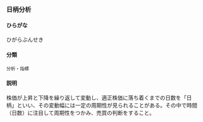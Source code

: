 <div style="display:none;">

## [あ行](securities-terms?id=あ行)
## [か行](securities-terms?id=か行)
## [さ行](securities-terms?id=さ行)
## [た行](securities-terms?id=た行)
## [な行](securities-terms?id=な行)
## [は行](securities-terms?id=は行)

</div>

### 日柄分析

#### ひらがな

ひがらぶんせき

#### 分類

`分析・指標`

#### 説明

株価が上昇と下降を繰り返して変動し、適正株価に落ち着くまでの日数を「日柄」といい、その変動幅には一定の周期性が見られることがある。その中で時間（日数）に注目して周期性をつかみ、売買の判断をすること。

<div style="display:none;">

## [ま行](securities-terms?id=ま行)
## [や行](securities-terms?id=や行)
## [ら行](securities-terms?id=ら行)
## [わ行](securities-terms?id=わ行)
## [英数字・記号](securities-terms?id=英数字・記号)

</div>

